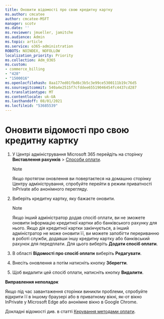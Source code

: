```yaml
---
title: Оновити відомості про свою кредитну картку
ms.author: cmcatee
author: cmcatee-MSFT
manager: scotv
ms.date: ''
ms.reviewer: jmueller, jamitche
ms.audience: Admin
ms.topic: article
ms.service: o365-administration
ROBOTS: NOINDEX, NOFOLLOW
localization_priority: Priority
ms.collection: Adm_O365
ms.custom:
- commerce_billing
- "428"
- "1500016"
ms.openlocfilehash: 8aa177ed01fbd6c3b5c3e99ce5300111b19c76d5
ms.sourcegitcommit: 540a4e2515f7cfddee65519046454fc4437cd287
ms.translationtype: MT
ms.contentlocale: uk-UA
ms.lasthandoff: 08/01/2021
ms.locfileid: "53685539"
---
```

# <a name="update-credit-card-information"></a>Оновити відомості про свою кредитну картку

1. У Центрі адміністрування Microsoft 365 перейдіть на сторінку **Виставлення рахунків** \> [Способи оплати](https://go.microsoft.com/fwlink/p/?linkid=2018806).

    > [!NOTE]
    > Якщо протягом оновлення ви повертаєтеся на домашню сторінку Центру адміністрування, спробуйте перейти в режим приватності InPrivate або анонімного перегляду.
  
2. Виберіть кредитну картку, яку бажаєте оновити.

    > [!NOTE]
    > Якщо інший адміністратор додав спосіб оплати, ви не зможете оновити інформацію кредитної картки або банківського рахунку для нього. Якщо дія кредитної картки закінчується, а інший адміністратор не може оновити її, ви можете запобігти перериванню в роботі служби, додавши іншу кредитну картку або банківський рахунок для передплати. Для цього виберіть **Додати спосіб оплати**.
  
3. В області **Відомості про спосіб оплати** виберіть **Редагувати**.

4. Внесіть оновлення а потім натисніть кнопку **Зберегти**.

5. Щоб видалити цей спосіб оплати, натисніть кнопку **Видалити**.

**Виправлення неполадок**

Якщо під час завантаження сторінки виникли проблеми, спробуйте відкрити її в іншому браузері або в приватному вікні, як-от вікно InPrivate у Microsoft Edge або анонімне вікно в Google Chrome. 

Докладні відомості див. в статті [Керування методами оплати](/microsoft-365/commerce/billing-and-payments/manage-payment-methods).